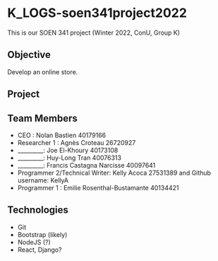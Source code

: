 # K_LOGS-soen341project2022

This is our SOEN 341 project (Winter 2022, ConU, Group K)

## Objective

Develop an online store.

## Project

## Team Members

* CEO : Nolan Bastien 40179166  
* Researcher 1 : Agnès Croteau 26720927  
* _________: Joe El-Khoury 40173108
* _________: Huy-Long Tran 40076313
* _________: Francis Castagna Narcisse 40097641
* Programmer 2/Technical Writer: Kelly Acoca 27531389 and Github username: KellyA
* Programmer 1 : Emilie Rosenthal-Bustamante 40134421

## Technologies

* Git
* Bootstrap (likely)
* NodeJS (?)
* React, Django?
